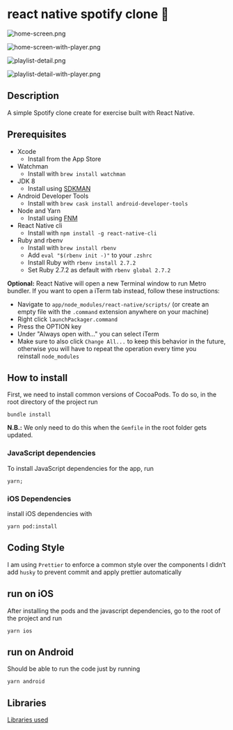 # react native spotify clone 🎸

![home-screen.png](./docs/images/home-screen.png)

![home-screen-with-player.png](./docs/images/home-screen-with-player.png)

![playlist-detail.png](./docs/images/playlist-detail.png)

![playlist-detail-with-player.png](./docs/images/playlist-detail-with-player.png)

## Description

A simple Spotify clone create for exercise built with React Native.

## Prerequisites

- Xcode
  - Install from the App Store
- Watchman
  - Install with `brew install watchman`
- JDK 8
  - Install using [SDKMAN](https://sdkman.io/)
- Android Developer Tools
  - Install with `brew cask install android-developer-tools`
- Node and Yarn
  - Install using [FNM](https://github.com/Schniz/fnm)
- React Native cli
  - Install with `npm install -g react-native-cli`
- Ruby and rbenv
  - Install with `brew install rbenv`
  - Add `eval "$(rbenv init -)"` to your `.zshrc`
  - Install Ruby with `rbenv install 2.7.2`
  - Set Ruby 2.7.2 as default with `rbenv global 2.7.2`

**Optional:** React Native will open a new Terminal window to run Metro bundler. If you want to open a iTerm tab instead, follow these instructions:

- Navigate to `app/node_modules/react-native/scripts/` (or create an empty file with the `.command` extension anywhere on your machine)
- Right click `launchPackager.command`
- Press the OPTION key
- Under "Always open with..." you can select iTerm
- Make sure to also click `Change All...` to keep this behavior in the future, otherwise you will have to repeat the operation every time you reinstall `node_modules`

## How to install

First, we need to install common versions of CocoaPods. To do so, in the root directory of the project run

```
bundle install
```

**N.B.:** We only need to do this when the `Gemfile` in the root folder gets updated.

### JavaScript dependencies

To install JavaScript dependencies for the app, run

```tsx
yarn;
```

### iOS Dependencies

install iOS dependencies with

```tsx
yarn pod:install
```

## Coding Style

I am using `Prettier` to enforce a common style over the components I didn’t add `husky` to prevent commit and apply prettier automatically

## run on iOS

After installing the pods and the javascript dependencies, go to the root of the project and run

```tsx
yarn ios
```

## run on Android

Should be able to run the code just by running

```tsx
yarn android
```

## Libraries

[Libraries used](./Libraries.md)
